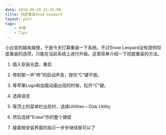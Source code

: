 ```yaml
---
date: 2010-06-20 23:32:00
title: 彻底重装Snow Leopard
layout: post
tags:
    - 苹果
    - Tips
---
```

小白变的越来越慢，于是今天打算重装一下系统。不过Snow Leopard没有提供彻底重装的选项，只能在当前系统上进行升级。这里简单介绍一下彻底重装的方法。

1. 插入安装光盘，重启

2. 停到那一声“咚”的启动声音，按住“C”键不放。

3. 等苹果Logo和加载动画出现的时候，松开“C”键。

4. 选择语言

5. 等顶上的菜单栏出现时，选择Utilities－Disk Utility

6. 然后选择“Erase”你的整个硬盘

7. 接着按安装界面的指示一步步继续就可以了
